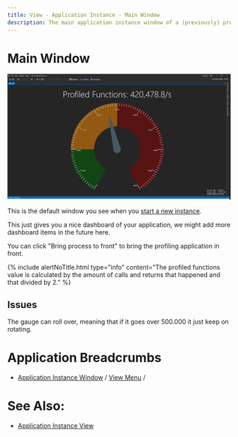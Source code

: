 ```yaml
---
title: View - Application Instance - Main Window
description: The main application instance window of a (previously) profiled application.
---
```

# Main Window
![assets/img/ApplicationInstanceWindow/AppInstanceMainWindow.png](../../../assets/img/ApplicationInstanceWindow/AppInstanceMainWindow.png)

This is the default window you see when you [start a new instance](../mainwindow/applicationInstance).

This just gives you a nice dashboard of your application, we might add more dashboard items in the future here.

You can click "Bring process to front" to bring the profiling application in front.

{% include alertNoTitle.html  type="info" content="The profiled functions value is calculated by the amount of calls and returns that happened and that divided by 2." %}

## Issues
The gauge can roll over, meaning that if it goes over 500.000 it just keep on rotating.

# Application Breadcrumbs
-  [Application Instance Window](../ApplicationInstanceDockWindow) / [View Menu](../ApplicationInstanceDockWindow/MenuBar#view-menu) / 

# See Also:
- [Application Instance View](../mainwindow/applicationInstance)